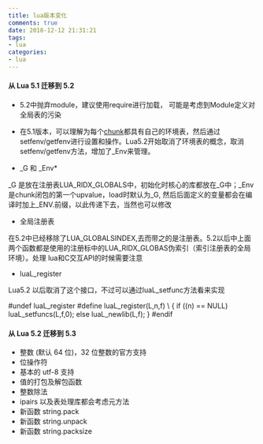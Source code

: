 ```yaml
---
title: lua版本变化
comments: true
date: 2018-12-12 21:31:21
tags:
- lua
categories:
- lua
---
```


#### 从 Lua 5.1 迁移到 5.2

- 5.2中抛弃module，建议使用require进行加载， 可能是考虑到Module定义对全局表的污染

- 在5.1版本，可以理解为每个[chunk](https://www.lua.org/pil/1.1.html)都具有自己的环境表，然后通过setfenv/getfenv进行设置和操作。Lua5.2开始取消了环境表的概念，取消setfenv/getfenv方法，增加了_Env来管理。

- _G 和 _Env*

_G 是放在注册表LUA_RIDX_GLOBALS中，初始化时核心的库都放在_G中；_Env 是chunk闭包的第一个upvalue，load时默认为_G, 然后后面定义的变量都会在编译时加上_ENV.前缀，以此传递下去，当然也可以修改

- 全局注册表

在5.2中已经移除了LUA_GLOBALSINDEX,去而带之的是注册表。5.2以后中上面两个函数都是使用的注册标中的LUA_RIDX_GLOBAS伪索引（索引注册表的全局环境）。处理 lua和C交互API的时候需要注意

- luaL_register

Lua5.2 以后取消了这个接口，不过可以通过luaL_setfunc方法看来实现

\#undef luaL_register #define luaL_register(L,n,f) \     { if ((n) == NULL) luaL_setfuncs(L,f,0); else luaL_newlib(L,f); } #endif

#### 从 Lua 5.2 迁移到 5.3

- 整数 (默认 64 位)，32 位整数的官方支持
- 位操作符
- 基本的 utf-8 支持
- 值的打包及解包函数
- 整数除法
- ipairs 以及表处理库都会考虑元方法
- 新函数 string.pack
- 新函数 string.unpack
- 新函数 string.packsize